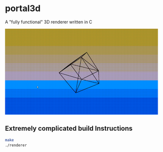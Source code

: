 # portal3d

A "fully functional" 3D renderer written in C

![Demo](./assets/portal3d.gif)

## Extremely complicated build Instructions

```bash
make
./renderer

